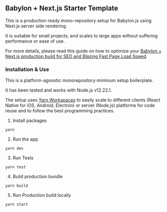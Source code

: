 ## Babylon + Next.js Starter Template

This is a production ready mono-repository setup for Babylon.js using Next.js server side rendering.

It is suitable for small projects, and scales to large apps without suffering performance or ease of use.

For more details, please read this guide on how to optimize your 
[Babylon + Next.js production build for SEO and Blazing Fast Page Load Speed](https://3designer.app/best/babylon-nextjs-setup).


### Installation & Use

This is a platform-agnostic monorepository minimum setup boilerplate.

It has been tested and works with Node.js v12.22.1.

The setup uses [Yarn Workspaces](https://classic.yarnpkg.com/lang/en/docs/workspaces/) to easily scale to different clients (React Native for iOS, Android, Electron) or server (Node.js) platforms for code reuse and to follow the best programming practices.

1. Install packages
```shell
yarn
```

2. Run the app
```shell
yarn dev
```

3. Run Tests
```shell
yarn test
```

4. Build production bundle
```shell
yarn build
```

5. Run Production build locally
```shell
yarn start
```
